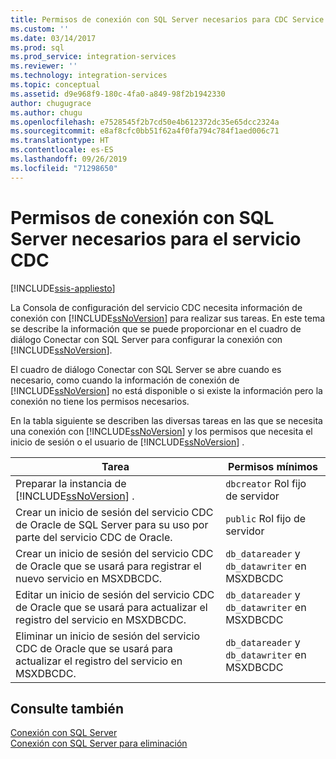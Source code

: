 ```yaml
---
title: Permisos de conexión con SQL Server necesarios para CDC Service | Microsoft Docs
ms.custom: ''
ms.date: 03/14/2017
ms.prod: sql
ms.prod_service: integration-services
ms.reviewer: ''
ms.technology: integration-services
ms.topic: conceptual
ms.assetid: d9e968f9-180c-4fa0-a849-98f2b1942330
author: chugugrace
ms.author: chugu
ms.openlocfilehash: e7528545f2b7cd50e4b612372dc35e65dcc2324a
ms.sourcegitcommit: e8af8cfc0bb51f62a4f0fa794c784f1aed006c71
ms.translationtype: HT
ms.contentlocale: es-ES
ms.lasthandoff: 09/26/2019
ms.locfileid: "71298650"
---
```

# <a name="sql-server-connection-required-permissions-for-the-cdc-service"></a>Permisos de conexión con SQL Server necesarios para el servicio CDC

[!INCLUDE[ssis-appliesto](../../includes/ssis-appliesto-ssvrpluslinux-asdb-asdw-xxx.md)]


  La Consola de configuración del servicio CDC necesita información de conexión con [!INCLUDE[ssNoVersion](../../includes/ssnoversion-md.md)] para realizar sus tareas. En este tema se describe la información que se puede proporcionar en el cuadro de diálogo Conectar con SQL Server para configurar la conexión con [!INCLUDE[ssNoVersion](../../includes/ssnoversion-md.md)].  
  
 El cuadro de diálogo Conectar con SQL Server se abre cuando es necesario, como cuando la información de conexión de [!INCLUDE[ssNoVersion](../../includes/ssnoversion-md.md)] no está disponible o si existe la información pero la conexión no tiene los permisos necesarios.  
  
 En la tabla siguiente se describen las diversas tareas en las que se necesita una conexión con [!INCLUDE[ssNoVersion](../../includes/ssnoversion-md.md)] y los permisos que necesita el inicio de sesión o el usuario de [!INCLUDE[ssNoVersion](../../includes/ssnoversion-md.md)] .  
  
|Tarea|Permisos mínimos|  
|----------|-------------------------|  
|Preparar la instancia de [!INCLUDE[ssNoVersion](../../includes/ssnoversion-md.md)] .|`dbcreator` Rol fijo de servidor|  
|Crear un inicio de sesión del servicio CDC de Oracle de SQL Server para su uso por parte del servicio CDC de Oracle.|`public` Rol fijo de servidor|  
|Crear un inicio de sesión del servicio CDC de Oracle que se usará para registrar el nuevo servicio en MSXDBCDC.|`db_datareader` y `db_datawriter` en MSXDBCDC|  
|Editar un inicio de sesión del servicio CDC de Oracle que se usará para actualizar el registro del servicio en MSXDBCDC.|`db_datareader` y `db_datawriter` en MSXDBCDC|  
|Eliminar un inicio de sesión del servicio CDC de Oracle que se usará para actualizar el registro del servicio en MSXDBCDC.|`db_datareader` y `db_datawriter` en MSXDBCDC|  
  
## <a name="see-also"></a>Consulte también  
 [Conexión con SQL Server](../../integration-services/change-data-capture/connection-to-sql-server.md)   
 [Conexión con SQL Server para eliminación](../../integration-services/change-data-capture/connection-to-sql-server-for-delete.md)  
  
  
